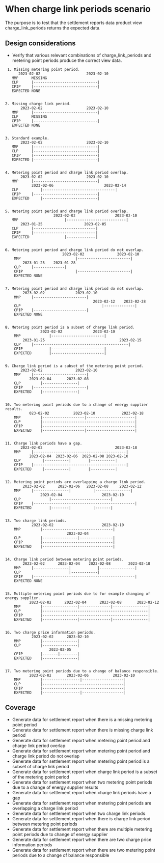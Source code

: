 # When charge link periods scenario

The purpose is to test that the settlement reports data product view charge_link_periods returns the expected data.

## Design considerations

- Verify that various relevant combinations of charge_link_periods and metering point periods produce the correct view data.

```text
 1. Missing metering point period.
      2023-02-02                     2023-02-10
   MMP      MISSING
   CLP      |-----------------------------|
   CPIP     |-----------------------------|
   EXPECTED NONE


2. Missing charge link period.
       2023-02-02                    2023-02-10
   MMP      |-----------------------------|
   CLP      MISSING
   CPIP     |-----------------------------|
   EXPECTED NONE


3. Standard example.
       2023-02-02                    2023-02-10
   MMP      |-----------------------------|
   CLP      |-----------------------------|
   CPIP     |-----------------------------|
   EXPECTED |-----------------------------|


4. Metering point period and charge link period overlap.
       2023-02-02                    2023-02-10
   MMP      |-----------------------------|
            2023-02-06                       2023-02-14
   CLP          |---------------------------------|
   CPIP     |-----------------------------|
   EXPECTED     |-------------------------|


5. Metering point period and charge link period overlap.
                      2023-02-02                  2023-02-10
   MMP                     |---------------------------|
       2023-01-25                   2023-02-05
   CLP      |----------------------------|
   CPIP     |----------------------------|
   EXPECTED                |-------------|


6. Metering point period and charge link period do not overlap.
                          2023-02-02               2023-02-10
    MMP                         |------------------------|
        2023-01-25    2023-01-28
    CLP     |--------------|
    CPIP                        |------------------------|
    EXPECTED NONE


7. Metering point period and charge link period do not overlap.
        2023-02-02              2023-02-10
    MMP     |------------------------|
                                        2023-02-12    2023-02-28
    CLP                                     |--------------|
    CPIP    |------------------------|
    EXPECTED NONE


8. Metering point period is a subset of charge link period.
                2023-02-02              2023-02-10
    MMP             |------------------------|
        2023-01-25                                  2023-02-15
    CLP     |-------------------------------------------|
    CPIP            |------------------------|
    EXPECTED        |------------------------|


9. Charge link period is a subset of the metering point period.
       2023-02-02               2023-02-10
    MMP     |------------------------|
           2023-02-04       2023-02-08
    CLP         |----------------|
    CPIP    |------------------------|
    EXPECTED    |----------------|


10. Two metering point periods due to a change of energy supplier results.
           023-02-02           2023-02-10            2023-02-18
    MMP         |-------------------|----------------------|
    CLP         |------------------------------------------|
    CPIP        |------------------------------------------|
    EXPECTED    |-------------------|----------------------|


11. Charge link periods have a gap.
       2023-02-02                                 2023-02-18
    MMP     |------------------------------------------|
           2023-02-04  2023-02-06  2023-02-08 2023-02-10
    CLP          |-----------|        |-----------|
    CPIP    |------------------------------------------|
    EXPECTED     |-----------|        |-----------|


12. Metering point periods are overlapping a charge link period.
        2023-02-02      2023-02-06   2023-02-08     2023-02-12
    MMP     |----------------|          |----------------|
                2023-02-04                  2023-02-10
    CLP             |---------------------------|
    CPIP    |----------------------------------------------|
    EXPECTED        |--------|          |-------|


13. Two charge link periods.
            2023-02-02                      2023-02-10
    MMP         |--------------------------------|
                            2023-02-04
    CLP         |----------------|---------------|
    CPIP        |--------------------------------|
    EXPECTED    |--------------------------------|


14. Charge link period between metering point periods.
        2023-02-02      2023-02-04    2023-02-08        2023-02-10
    MMP     |----------------|            |----------------|
    CLP                      |------------|
    CPIP    |----------------------------------------------|
    EXPECTED NONE


15. Multiple metering point periods due to for example changing of energy supplier.
           2023-02-02      2023-02-04      2023-02-08       2023-02-12
    MMP         |----------------|--------------|----------------|
    CLP         |------------------------------------------------|
    CPIP        |------------------------------------------------|
    EXPECTED    |----------------|--------------|----------------|


16. Two charge price information periods.
            2023-02-02      2023-02-10
    MMP         |----------------|
    CLP         |----------------|
                    2023-02-05
    CPIP        |-------|--------|
    EXPECTED    |----------------|


17. Two metering point periods due to a change of balance responsible.
           2023-02-02       2023-02-06           2023-02-10
    MMP         |-----------------|-------------------|
    CLP         |-------------------------------------|
    CPIP        |-------------------------------------|
    EXPECTED    |-----------------|-------------------|
```

## Coverage

- Generate data for settlement report when there is a missing metering point period
- Generate data for settlement report when there is missing charge link period
- Generate data for settlement report when metering point period and charge link period overlap
- Generate data for settlement report when metering point period and charge link period do not overlap
- Generate data for settlement report when metering point period is a subset of charge link period
- Generate data for settlement report when charge link period is a subset of the metering point period
- Generate data for settlement report when two metering point periods due to a change of energy supplier results
- Generate data for settlement report when charge link periods have a gap
- Generate data for settlement report when metering point periods are overlapping a charge link period
- Generate data for settlement report when two charge link periods
- Generate data for settlement report when there is charge link period between metering point periods
- Generate data for settlement report when there are multiple metering point periods due to change of energy supplier
- Generate data for settlement report when there are two charge price information periods
- Generate data for settlement report when there are two metering point periods due to a change of balance responsible
